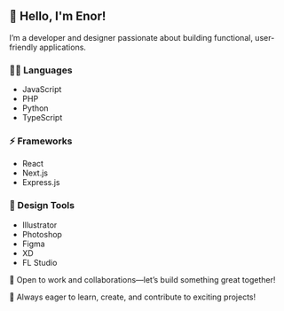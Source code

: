 ## 👋 Hello, I'm **Enor**!  
I’m a developer and designer passionate about building functional, user-friendly applications.

### 👨‍💻 Languages
- JavaScript  
- PHP  
- Python  
- TypeScript  

### ⚡ Frameworks
- React  
- Next.js  
- Express.js  

### 🎨 Design Tools
- Illustrator  
- Photoshop  
- Figma  
- XD  
- FL Studio  

💼 Open to work and collaborations—let’s build something great together!  

🌟 Always eager to learn, create, and contribute to exciting projects!  
